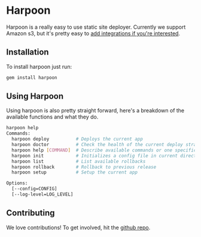 # Harpoon
Harpoon is a really easy to use static site deployer.  Currently we support Amazon s3, but it's pretty easy to [add integrations if you're interested](/extending-harpoon).

## Installation
To install harpoon just run:

```bash
gem install harpoon
```

## Using Harpoon
Using harpoon is also pretty straight forward, here's a breakdown of the available functions and what they do.

```bash
harpoon help
Commands:
  harpoon deploy          # Deploys the current app
  harpoon doctor          # Check the health of the current deploy strategy
  harpoon help [COMMAND]  # Describe available commands or one specific command
  harpoon init            # Initializes a config file in current directory
  harpoon list            # List available rollbacks
  harpoon rollback        # Rollback to previous release
  harpoon setup           # Setup the current app

Options:
  [--config=CONFIG]
  [--log-level=LOG_LEVEL]
```

## Contributing
We love contributions!  To get involved, hit the [github repo](https://github.com/mazondo/harpoon).
